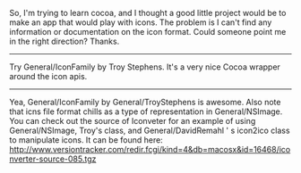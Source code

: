 So, I'm trying to learn cocoa, and I thought a good little project would be to make an app that would play with icons.  The problem is I can't find any information or documentation on the icon format.  Could someone point me in the right direction?  Thanks.

----

Try General/IconFamily by Troy Stephens. It's a very nice Cocoa wrapper around the icon apis.

----

Yea, General/IconFamily by General/TroyStephens is awesome. Also note that icns file format chills as a type of representation in General/NSImage. You can check out the source of Iconveter for an example of using General/NSImage, Troy's class, and General/DavidRemahl ' s icon2ico class to manipulate icons. It can be found here: http://www.versiontracker.com/redir.fcgi/kind=4&db=macosx&id=16468/iconverter-source-085.tgz